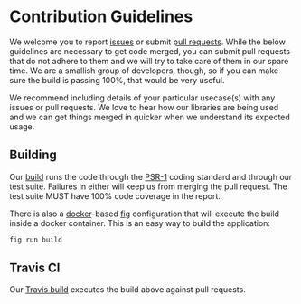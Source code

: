 # Contribution Guidelines
We welcome you to report [issues](https://github.com/dominionenterprises/netacuity-php/issues) or submit
[pull requests](https://github.com/dominionenterprises/netacuity-php/pulls).  While the below guidelines are necessary to get code merged, you
can submit pull requests that do not adhere to them and we will try to take care of them in our spare time.  We are a smallish group of
developers, though, so if you can make sure the build is passing 100%, that would be very useful.

We recommend including details of your particular usecase(s) with any issues or pull requests.  We love to hear how our libraries are being used
and we can get things merged in quicker when we understand its expected usage.

## Building
Our [build](build.php) runs the code through the [PSR-1](http://www.php-fig.org/psr/psr-1/) coding standard and through our test suite.
Failures in either will keep us from merging the pull request.  The test suite MUST have 100% code coverage in the report.

There is also a [docker](http://www.docker.com/)-based [fig](http://www.fig.sh/) configuration that will execute the build inside a docker
container.  This is an easy way to build the application:
```sh
fig run build
```

## Travis CI
Our [Travis build](https://travis-ci.org/dominionenterprises/netacuity-php) executes the build above against pull requests.
